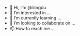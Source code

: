 - 👋 Hi, I’m @lilingdu
- 👀 I’m interested in ...
- 🌱 I’m currently learning ...
- 💞️ I’m looking to collaborate on ...
- 📫 How to reach me ...

<!---
lilingdu/lilingdu is a ✨ special ✨ repository because its `README.md` (this file) appears on your GitHub profile.
You can click the Preview link to take a look at your changes.
--->
